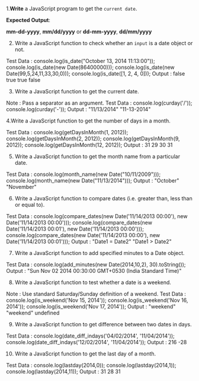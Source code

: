 
1.**Write** a JavaScript program to get the `current date`.

**Expected Output**:

**mm-dd-yyyy**, **mm/dd/yyyy** or **dd-mm-yyyy**, **dd/mm/yyyy**

2. Write a JavaScript function to check whether an `input` is a date object or not. 

Test Data :
console.log(is_date("October 13, 2014 11:13:00")); 
console.log(is_date(new Date(86400000))); 
console.log(is_date(new Date(99,5,24,11,33,30,0))); 
console.log(is_date([1, 2, 4, 0]));
Output :
false 
true 
true 
false

3. Write a JavaScript function to get the current date. 

Note : Pass a separator as an argument.
Test Data :
console.log(curday('/')); 
console.log(curday('-'));
Output :
"11/13/2014" 
"11-13-2014"

4.Write a JavaScript function to get the number of days in a month. 

Test Data :
console.log(getDaysInMonth(1, 2012)); 
console.log(getDaysInMonth(2, 2012)); 
console.log(getDaysInMonth(9, 2012)); 
console.log(getDaysInMonth(12, 2012)); 
Output :
31 
29 
30 
31

5. Write a JavaScript function to get the month name from a particular date.

Test Data :
console.log(month_name(new Date("10/11/2009"))); 
console.log(month_name(new Date("11/13/2014")));
Output :
"October" 
"November"

6. Write a JavaScript function to compare dates (i.e. greater than, less than or equal to).

Test Data :
console.log(compare_dates(new Date('11/14/2013 00:00'), new Date('11/14/2013 00:00'))); 
console.log(compare_dates(new Date('11/14/2013 00:01'), new Date('11/14/2013 00:00'))); 
console.log(compare_dates(new Date('11/14/2013 00:00'), new Date('11/14/2013 00:01')));
Output :
"Date1 = Date2" 
"Date1 > Date2" 

7. Write a JavaScript function to add specified minutes to a Date object.

Test Data :
console.log(add_minutes(new Date(2014,10,2), 30).toString());
Output :
"Sun Nov 02 2014 00:30:00 GMT+0530 (India Standard Time)"

8. Write a JavaScript function to test whether a date is a weekend.

Note : Use standard Saturday/Sunday definition of a weekend.
Test Data :
console.log(is_weekend('Nov 15, 2014')); 
console.log(is_weekend('Nov 16, 2014')); 
console.log(is_weekend('Nov 17, 2014'));
Output :
"weekend" 
"weekend" 
undefined

9. Write a JavaScript function to get difference between two dates in days.

Test Data :
console.log(date_diff_indays('04/02/2014', '11/04/2014')); 
console.log(date_diff_indays('12/02/2014', '11/04/2014'));
Output :
216 
-28

10.  Write a JavaScript function to get the last day of a month. 

Test Data :
console.log(lastday(2014,0)); 
console.log(lastday(2014,1)); 
console.log(lastday(2014,11));
Output :
31 
28 
31